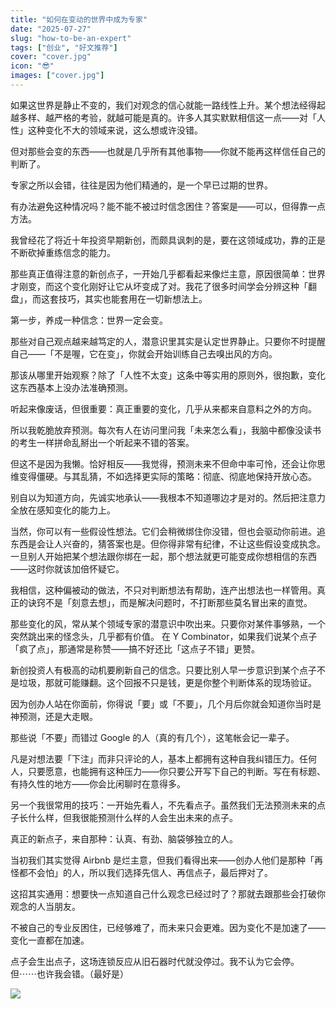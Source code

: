 ```yaml
---
title: "如何在变动的世界中成为专家"
date: "2025-07-27"
slug: "how-to-be-an-expert"
tags: ["创业", "好文推荐"]
cover: "cover.jpg"
icon: "😎"
images: ["cover.jpg"]
---
```

如果这世界是静止不变的，我们对观念的信心就能一路线性上升。某个想法经得起越多样、越严格的考验，就越可能是真的。许多人其实默默相信这一点——对「人性」这种变化不大的领域来说，这么想或许没错。



但对那些会变的东西——也就是几乎所有其他事物——你就不能再这样信任自己的判断了。



专家之所以会错，往往是因为他们精通的，是一个早已过期的世界。



有办法避免这种情况吗？能不能不被过时信念困住？答案是——可以，但得靠一点方法。



我曾经花了将近十年投资早期新创，而颇具讽刺的是，要在这领域成功，靠的正是不断砍掉重练信念的能力。



那些真正值得注意的新创点子，一开始几乎都看起来像烂主意，原因很简单：世界才刚变，而这个变化刚好让它从坏变成了对。我花了很多时间学会分辨这种「翻盘」，而这套技巧，其实也能套用在一切新想法上。



第一步，养成一种信念：世界一定会变。



那些对自己观点越来越笃定的人，潜意识里其实是认定世界静止。只要你不时提醒自己——「不是喔，它在变」，你就会开始训练自己去嗅出风的方向。



那该从哪里开始观察？除了「人性不太变」这条中等实用的原则外，很抱歉，变化这东西基本上没办法准确预测。



听起来像废话，但很重要：真正重要的变化，几乎从来都来自意料之外的方向。



所以我乾脆放弃预测。每次有人在访问里问我「未来怎么看」，我脑中都像没读书的考生一样拼命乱掰出一个听起来不错的答案。



但这不是因为我懒。恰好相反——我觉得，预测未来不但命中率可怜，还会让你思维变得僵硬。与其乱猜，不如选择更实际的策略：彻底、彻底地保持开放心态。



别自以为知道方向，先诚实地承认——我根本不知道哪边才是对的。然后把注意力全放在感知变化的能力上。



当然，你可以有一些假设性想法。它们会稍微绑住你没错，但也会驱动你前进。追东西是会让人兴奋的，猜答案也是。但你得非常有纪律，不让这些假设变成执念。
一旦别人开始把某个想法跟你绑在一起，那个想法就更可能变成你想相信的东西——这时你就该加倍怀疑它。



我相信，这种偏被动的做法，不只对判断想法有帮助，连产出想法也一样管用。真正的诀窍不是「刻意去想」，而是解决问题时，不打断那些莫名冒出来的直觉。



那些变化的风，常从某个领域专家的潜意识中吹出来。只要你对某件事够熟，一个突然跳出来的怪念头，几乎都有价值。
在 Y Combinator，如果我们说某个点子「疯了点」，那通常是称赞——搞不好还比「这点子不错」更赞。



新创投资人有极高的动机要刷新自己的信念。只要比别人早一步意识到某个点子不是垃圾，那就可能赚翻。这个回报不只是钱，更是你整个判断体系的现场验证。



因为创办人站在你面前，你得说「要」或「不要」，几个月后你就会知道你当时是神预测，还是大走眼。



那些说「不要」而错过 Google 的人（真的有几个），这笔帐会记一辈子。



凡是对想法要「下注」而非只评论的人，基本上都拥有这种自我纠错压力。任何人，只要愿意，也能拥有这种压力——你只要公开写下自己的判断。写在有标题、有持久性的地方——你会比闲聊时在意得多。



另一个我很常用的技巧：一开始先看人，不先看点子。虽然我们无法预测未来的点子长什么样，但我很能预测什么样的人会生出未来的点子。



真正的新点子，来自那种：认真、有劲、脑袋够独立的人。



当初我们其实觉得 Airbnb 是烂主意，但我们看得出来——创办人他们是那种「再怪都不会怕」的人，所以我们选择先信人、再信点子，最后押对了。



这招其实通用：想要快一点知道自己什么观念已经过时了？那就去跟那些会打破你观念的人当朋友。



不被自己的专业反困住，已经够难了，而未来只会更难。因为变化不是加速了——变化一直都在加速。



点子会生出点子，这场连锁反应从旧石器时代就没停过。我不认为它会停。
但⋯⋯也许我会错。（最好是）




![](https://prod-files-secure.s3.us-west-2.amazonaws.com/112d0858-5090-4d34-a606-b75eb8d65fd2/46476355-9cf3-4e99-9b7a-3531bc426380/1000202064.png?X-Amz-Algorithm=AWS4-HMAC-SHA256&X-Amz-Content-Sha256=UNSIGNED-PAYLOAD&X-Amz-Credential=ASIAZI2LB466WZVWODPK%2F20251101%2Fus-west-2%2Fs3%2Faws4_request&X-Amz-Date=20251101T053248Z&X-Amz-Expires=3600&X-Amz-Security-Token=IQoJb3JpZ2luX2VjEF0aCXVzLXdlc3QtMiJHMEUCIQC9SC%2B4ZNqHMCFZLgmpY%2BitK2itb0yJaWZMeajJqmds7wIgRJXerffIe2cgNPYkD9Uz38CbpcbpXALOTdS%2BjZYp3YMq%2FwMIJhAAGgw2Mzc0MjMxODM4MDUiDJC5q7V%2B%2FIPehyUhCSrcA6hbP69QRcKCI25dSwqTQPcwTSzRO3bEec0fV%2Be1a8JaHiAVid9Lgl6fqBPHOnJhtGCM%2BHv9ztzfs8wOugTf3KxOeJP0B85E74UTfU%2BwehacMQaStmRKudDBQSeAu5meSXXGyT8d0rxox26DmuZYQAKvI1jI12liwY5HU8Y%2Fec7SX69lwOi2WXERRM9i5xfXI7jU7rj%2FnfD3jYLnUQpE5MhupQ2Z4or7cHB4kVNqZSyBvElavZu8wS6e%2FU2%2Fnoo3zsOaePCWdAo8Kto90cYtd%2FiCkwhQ%2Fim2ANu65wJHSWdSnno1t3owH7WyuQX81SRqpZ99qxEc0iTqWSyBfBaEiXKm8gi0%2Fc7u3lobLVp12vPJxB20O1OXhbeWMJPKXANrpj%2Foe3us8DywdJmixmjKMkWhA7DiHMQi72clzhWD23lQNC%2FWaHBKsGFkw6AmFswACzqhd%2BbWfr2boebVF9X%2B9EAWvsDYlvORVC3vtxDqgMwyjIUlgwBL5ehX7OqT%2B54KVDVJctOzxlkbRAeFxWhc7Ub7Xve05xBMENCmQKszpyUURuLZ7QttJzWP3lDy%2BhBncrlrVFbv0DNMcm66%2BhPg9DcFEprDEtoqCRmPKfwCnUcTFUG9Vdk1RKEpFHjfMJatlsgGOqUBYft3pBSdH2%2FrcvZ%2Fpma7CXaaCi8SLos%2BE06LIjLiG%2F19xXccShsVgx15lzi1AwjsJqwGknYMD9OK7rq%2F8YjP17IPWs4yZSfiP%2Fb%2Fm6o1SzOkbYshTSDwYmGiJzMhwgg5o4sQaJL%2BrtbsujlTKceSyPfiINu6rEgkTrWWp98dgdczY8SNwLQarkq%2BnUkEIWwI0TJqMcbVNgkrZ5v8q%2BWFvLDZVCr8&X-Amz-Signature=42abb0f859083fa369a37c8592b2b1b508bfbb03682a2401f06494fcaef7114f&X-Amz-SignedHeaders=host&x-amz-checksum-mode=ENABLED&x-id=GetObject)

